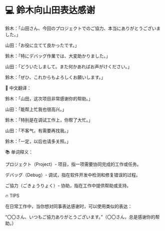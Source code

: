 # 💻 鈴木向山田表达感谢

鈴木：「山田さん、今回のプロジェクトでのご協力、本当にありがとうございました。」

山田：「お役に立てて良かったです。」

鈴木：「特にデバッグ作業では、大変助かりました。」

山田：「どういたしまして。また何かあればお声がけください。」

鈴木：「ぜひ、これからもよろしくお願いします。」

📝 中文翻译：

鈴木：「山田，这次项目非常感谢你的帮助。」

山田：「能帮上忙我也很高兴。」

鈴木：「特别是在调试工作上，你帮了大忙。」

山田：「不客气，有需要再找我。」

鈴木：「一定，以后也请多关照。」

📚 单词释义：

プロジェクト（Project）- 项目，指一项需要协同完成的工作或任务。

デバッグ（Debug）- 调试，指在软件开发中检测和修复错误的过程。

ご協力（ごきょうりょく）- 协助，指在工作中提供帮助或支持。

🔥 TIPS

在日常工作中，当你想对同事表达感谢时，可以使用类似的表达：

“〇〇さん、いつもご協力ありがとうございます。”（〇〇さん，总是感谢你的帮助。）
